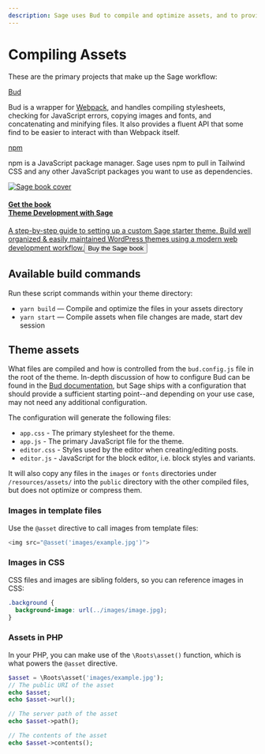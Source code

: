 ```yaml
---
description: Sage uses Bud to compile and optimize assets, and to provide a simple interface for doing so.
---
```


# Compiling Assets

These are the primary projects that make up the Sage workflow:

[Bud](https://github.com/roots/bud)

Bud is a wrapper for [Webpack](https://webpack.github.io/), and handles compiling stylesheets, checking for JavaScript errors, copying images and fonts, and concatenating and minifying files.
It also provides a fluent API that some find to be easier to interact with than Webpack itself.

[npm](https://www.npmjs.com/)

npm is a JavaScript package manager. 
Sage uses npm to pull in Tailwind CSS and any other JavaScript packages you want to use as dependencies.

<div class="cta-product"><a href="https://roots.io/books/theme-development-with-sage/" class="row text-dark"><div class="book-cover col-sm-6"><img src="https://cdn.roots.io/app/uploads/theme-development-with-sage-third-edition-cover.png" alt="Sage book cover"></div><div class="col-sm-6"><h4 class="mt-sm-3"><span class="mb-2 bg-white badge">Get the book</span> <br> Theme Development with Sage</h4>A step-by-step guide to setting up a custom Sage starter theme. Build well organized &amp; easily maintained WordPress themes using a modern web development workflow.<button class="btn btn-primary">Buy the Sage book</button></div></a></div>

## Available build commands

Run these script commands within your theme directory:

- `yarn build` — Compile and optimize the files in your assets directory
- `yarn start` — Compile assets when file changes are made, start dev session

## Theme assets

What files are compiled and how is controlled from the `bud.config.js` file in the root of the theme.
In-depth discussion of how to configure Bud can be found in the [Bud documentation](https://bud.js.org/), but Sage ships with a configuration that should provide a sufficient starting point--and depending on your use case, may not need any additional configuration.

The configuration will generate the following files:

- `app.css` - The primary stylesheet for the theme.
- `app.js` - The primary JavaScript file for the theme.
- `editor.css` - Styles used by the editor when creating/editing posts.
- `editor.js` - JavaScript for the block editor, i.e. block styles and variants.

It will also copy any files in the `images` or `fonts` directories under `/resources/assets/` into the `public` directory with the other compiled files, but does not optimize or compress them.

### Images in template files

Use the `@asset` directive to call images from template files:

```php
<img src="@asset('images/example.jpg')">
```

### Images in CSS
CSS files and images are sibling folders, so you can reference images in CSS:
```css
.background {
  background-image: url(../images/image.jpg);
}
```

### Assets in PHP

In your PHP, you can make use of the `\Roots\asset()` function, which is what powers the `@asset` directive.

```php
$asset = \Roots\asset('images/example.jpg');
// The public URI of the asset
echo $asset;
echo $asset->url();

// The server path of the asset
echo $asset->path();

// The contents of the asset 
echo $asset->contents();
```

